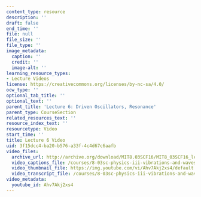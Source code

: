 ```yaml
---
content_type: resource
description: ''
draft: false
end_time: ''
file: null
file_size: ''
file_type: ''
image_metadata:
  caption: ''
  credit: ''
  image-alt: ''
learning_resource_types:
- Lecture Videos
license: https://creativecommons.org/licenses/by-nc-sa/4.0/
ocw_type: ''
optional_tab_title: ''
optional_text: ''
parent_title: 'Lecture 6: Driven Oscillators, Resonance'
parent_type: CourseSection
related_resources_text: ''
resource_index_text: ''
resourcetype: Video
start_time: ''
title: Lecture 6 Video
uid: 3f15dcc4-ba20-b576-a33f-4c4d67c6aafb
video_files:
  archive_url: http://archive.org/download/MIT8.03SCF16/MIT8_03SCF16_lec06_300k.mp4
  video_captions_file: /courses/8-03sc-physics-iii-vibrations-and-waves-fall-2016/02cb5fbed665548395183d815214f8a4_Ahv7Akj2xs4.vtt
  video_thumbnail_file: https://img.youtube.com/vi/Ahv7Akj2xs4/default.jpg
  video_transcript_file: /courses/8-03sc-physics-iii-vibrations-and-waves-fall-2016/9531d8b953d05cf5c337ee3d94f1d180_Ahv7Akj2xs4.pdf
video_metadata:
  youtube_id: Ahv7Akj2xs4
---
```

